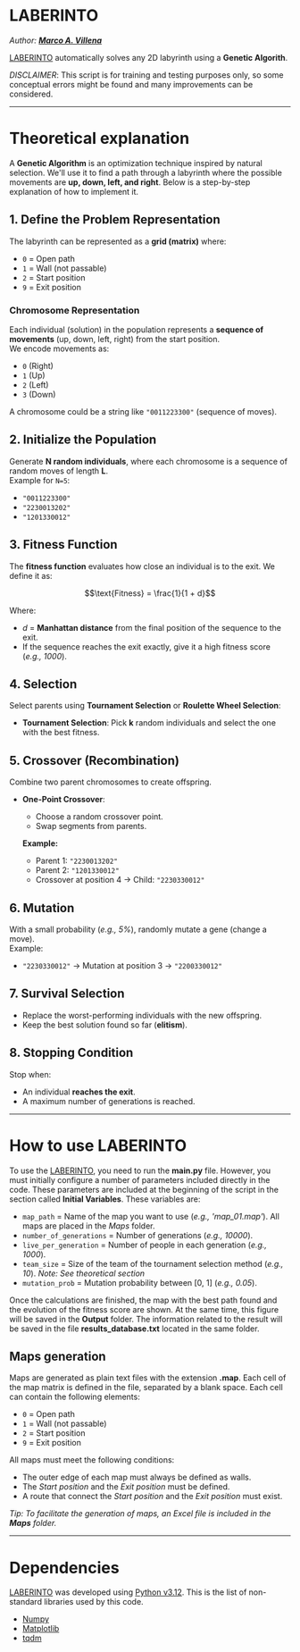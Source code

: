 # LABERINTO
*Author: [**Marco A. Villena**](https://www.marcoavillena.com/)*

[LABERINTO](https://github.com/Marcophy/Laberinto) automatically solves any 2D labyrinth using a **Genetic Algorith**.

*DISCLAIMER*: This script is for training and testing purposes only, so some conceptual errors might be found and many improvements can be considered. 

---

# Theoretical explanation
A **Genetic Algorithm** is an optimization technique inspired by natural selection. We'll use it to find a path through a labyrinth where the possible movements are **up, down, left, and right**. Below is a step-by-step explanation of how to implement it.

## **1. Define the Problem Representation**  
The labyrinth can be represented as a **grid (matrix)** where:  
- `0` = Open path  
- `1` = Wall (not passable)  
- `2` = Start position  
- `9` = Exit position  

### **Chromosome Representation**  
Each individual (solution) in the population represents a **sequence of movements** (up, down, left, right) from the start position.  
We encode movements as:
- `0` (Right) 
- `1` (Up)
- `2` (Left) 
- `3` (Down)  

A chromosome could be a string like `"0011223300"` (sequence of moves).

## **2. Initialize the Population**  
Generate **N random individuals**, where each chromosome is a sequence of random moves of length **L**.  
Example for `N=5`:  
  - `"0011223300"`  
  - `"2230013202"`  
  - `"1201330012"`  

## **3. Fitness Function**  
The **fitness function** evaluates how close an individual is to the exit. We define it as:  

$$\text{Fitness} = \frac{1}{1 + d}$$

Where:  
- *d* = **Manhattan distance** from the final position of the sequence to the exit.  
- If the sequence reaches the exit exactly, give it a high fitness score (*e.g., 1000*).  

## **4. Selection**  
Select parents using **Tournament Selection** or **Roulette Wheel Selection**:  
- **Tournament Selection**: Pick **k** random individuals and select the one with the best fitness.

## **5. Crossover (Recombination)**  
Combine two parent chromosomes to create offspring.  
- **One-Point Crossover**:  
  - Choose a random crossover point.  
  - Swap segments from parents.  

  **Example:**  
  - Parent 1: `"2230013202"`  
  - Parent 2: `"1201330012"`  
  - Crossover at position 4 → Child: `"2230330012"`  

## **6. Mutation**  
With a small probability (*e.g., 5%*), randomly mutate a gene (change a move).  
Example:  
  - `"2230330012"` → Mutation at position 3 → `"2200330012"`  

## **7. Survival Selection**  
- Replace the worst-performing individuals with the new offspring.  
- Keep the best solution found so far (**elitism**).  

## **8. Stopping Condition**  
Stop when:  
- An individual **reaches the exit**.  
- A maximum number of generations is reached. 

---

# How to use LABERINTO
To use the [LABERINTO](https://github.com/Marcophy/Laberinto), you need to run the **main.py** file. However, you must initially configure a number of parameters included directly in the code. These parameters are included at the beginning of the script in the section called **Initial Variables**. These variables are:
- `map_path` = Name of the map you want to use (*e.g., 'map_01.map'*). All maps are placed in the *Maps* folder.
- `number_of_generations` = Number of generations (*e.g., 10000*).
- `live_per_generation` = Number of people in each generation (*e.g., 1000*).
- `team_size` = Size of the team of the tournament selection method (*e.g., 10*). *Note: See theoretical section*
- `mutation_prob` = Mutation probability between [0, 1] (*e.g., 0.05*).

Once the calculations are finished, the map with the best path found and the evolution of the fitness score are shown. At the same time, this figure will be saved in the **Output** folder. The information related to the result will be saved in the file **results_database.txt** located in the same folder.

## Maps generation
Maps are generated as plain text files with the extension **.map**. Each cell of the map matrix is defined in the file, separated by a blank space. Each cell can contain the following elements:
- `0` = Open path  
- `1` = Wall (not passable)  
- `2` = Start position  
- `9` = Exit position  

All maps must meet the following conditions:
- The outer edge of each map must always be defined as walls.
- The *Start position* and the *Exit position* must be defined.
- A route that connect the *Start position* and the *Exit position* must exist.

*Tip: To facilitate the generation of maps, an Excel file is included in the **Maps** folder.*

---

# Dependencies
[LABERINTO](https://github.com/Marcophy/Laberinto) was developed using [Python v3.12](https://www.python.org/downloads/release/python-3120/). This is the list of non-standard libraries used by this code.
- [Numpy](https://numpy.org/)
- [Matplotlib](https://matplotlib.org/)
- [tqdm](https://github.com/tqdm/tqdm)

 


